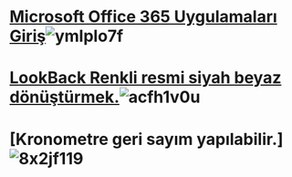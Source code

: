 # ****[Microsoft Office 365 Uygulamaları Giriş](https://github.com/user-attachments/assets/31b781f5-5321-4f4f-a1d6-865ec7816fb4)****![ymlplo7f](https://github.com/user-attachments/assets/2ec4a0ed-f8c1-49dc-b0ac-2ee60668a29b)

# ****[LookBack Renkli resmi siyah beyaz dönüştürmek.](https://starteknoloji.space/lookback.cs)****![acfh1v0u](https://github.com/user-attachments/assets/7bc18c33-27f0-4650-9473-693007e23707)

# ****[Kronometre geri sayım yapılabilir.]****![8x2jf119](https://github.com/user-attachments/assets/ea7fb7d4-0fa2-4ea3-965b-7421cf9795a3)


